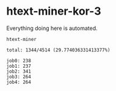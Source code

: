 # htext-miner-kor-3

Everything doing here is automated.

```
htext-miner

total: 1344/4514 (29.774036331413377%)

job0: 238
job1: 237
job2: 341
job3: 264
job4: 264
```